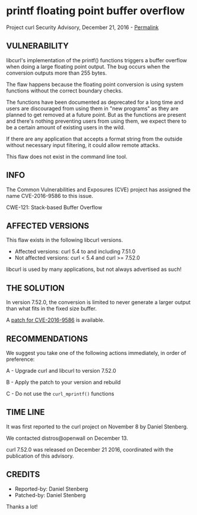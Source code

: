 printf floating point buffer overflow
=====================================

Project curl Security Advisory, December 21, 2016 -
[Permalink](https://curl.se/docs/CVE-2016-9586.html)

VULNERABILITY
-------------

libcurl's implementation of the printf() functions triggers a buffer overflow
when doing a large floating point output. The bug occurs when the conversion
outputs more than 255 bytes.

The flaw happens because the floating point conversion is using system
functions without the correct boundary checks.

The functions have been documented as deprecated for a long time and users are
discouraged from using them in "new programs" as they are planned to get
removed at a future point. But as the functions are present and there's
nothing preventing users from using them, we expect there to be a certain
amount of existing users in the wild.

If there are any application that accepts a format string from the outside
without necessary input filtering, it could allow remote attacks.

This flaw does not exist in the command line tool.

INFO
----

The Common Vulnerabilities and Exposures (CVE) project has assigned the name
CVE-2016-9586 to this issue.

CWE-121: Stack-based Buffer Overflow

AFFECTED VERSIONS
-----------------

This flaw exists in the following libcurl versions.

- Affected versions: curl 5.4 to and including 7.51.0
- Not affected versions: curl < 5.4 and curl >= 7.52.0

libcurl is used by many applications, but not always advertised as such!

THE SOLUTION
------------

In version 7.52.0, the conversion is limited to never generate a larger output
than what fits in the fixed size buffer.

A [patch for CVE-2016-9586](https://curl.se/CVE-2016-9586.patch) is
available.

RECOMMENDATIONS
---------------

We suggest you take one of the following actions immediately, in order of
preference:

 A - Upgrade curl and libcurl to version 7.52.0

 B - Apply the patch to your version and rebuild

 C - Do not use the `curl_mprintf()` functions

TIME LINE
---------

It was first reported to the curl project on November 8 by Daniel Stenberg.

We contacted distros@openwall on December 13.

curl 7.52.0 was released on December 21 2016, coordinated with the publication
of this advisory.

CREDITS
-------

- Reported-by: Daniel Stenberg
- Patched-by: Daniel Stenberg

Thanks a lot!
